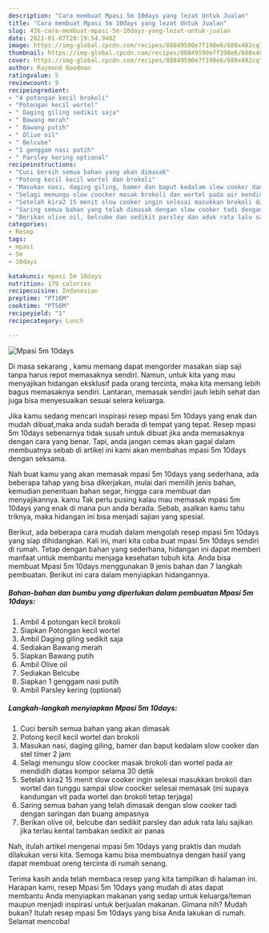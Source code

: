 ```yaml
---
description: "Cara membuat Mpasi 5m 10days yang lezat Untuk Jualan"
title: "Cara membuat Mpasi 5m 10days yang lezat Untuk Jualan"
slug: 426-cara-membuat-mpasi-5m-10days-yang-lezat-untuk-jualan
date: 2021-01-07T20:19:54.940Z
image: https://img-global.cpcdn.com/recipes/88849590e7f198e6/680x482cq70/mpasi-5m-10days-foto-resep-utama.jpg
thumbnail: https://img-global.cpcdn.com/recipes/88849590e7f198e6/680x482cq70/mpasi-5m-10days-foto-resep-utama.jpg
cover: https://img-global.cpcdn.com/recipes/88849590e7f198e6/680x482cq70/mpasi-5m-10days-foto-resep-utama.jpg
author: Raymond Goodman
ratingvalue: 5
reviewcount: 9
recipeingredient:
- "4 potongan kecil brokoli"
- "Potongan kecil wortel"
- " Daging giling sedikit saja"
- " Bawang merah"
- " Bawang putih"
- " Olive oil"
- " Belcube"
- "1 genggam nasi putih"
- " Parsley kering optional"
recipeinstructions:
- "Cuci bersih semua bahan yang akan dimasak"
- "Potong kecil kecil wortel dan brokoli"
- "Masukan nasi, daging giling, bamer dan baput kedalam slow cooker dan stel timer 2 jam"
- "Selagi menungu slow coocker masak brokoli dan wortel pada air mendidih diatas kompor selama 30 detik"
- "Setelah kira2 15 menit slow cooker ingin selesai masukkan brokoli dan wortel dan tunggu sampai slow coocker selesai memasak (ini supaya kandungan vit pada wortel dan brokoli tetap terjaga)"
- "Saring semua bahan yang telah dimasak dengan slow cooker tadi dengan saringan dan buang ampasnya"
- "Berikan olive oil, belcube dan sedikit parsley dan aduk rata lalu sajikan jika terlau kental tambakan sedikit air panas"
categories:
- Resep
tags:
- mpasi
- 5m
- 10days

katakunci: mpasi 5m 10days 
nutrition: 179 calories
recipecuisine: Indonesian
preptime: "PT16M"
cooktime: "PT56M"
recipeyield: "1"
recipecategory: Lunch

---
```



![Mpasi 5m 10days](https://img-global.cpcdn.com/recipes/88849590e7f198e6/680x482cq70/mpasi-5m-10days-foto-resep-utama.jpg)

Di masa  sekarang , kamu memang dapat mengorder masakan siap saji tanpa harus repot memasaknya sendiri. Namun, untuk kita yang mau menyajikan hidangan eksklusif pada orang tercinta, maka kita memang lebih bagus memasaknya sendiri. Lantaran, memasak sendiri jauh lebih sehat dan juga bisa menyesuaikan sesuai selera keluarga.

Jika kamu sedang mencari inspirasi resep mpasi 5m 10days yang enak dan mudah dibuat,maka anda sudah berada di tempat yang tepat. Resep mpasi 5m 10days  sebenarnya tidak susah untuk dibuat jika anda memasaknya dengan cara yang benar. Tapi, anda jangan cemas akan gagal dalam membuatnya 
sebab di artikel ini kami akan membahas mpasi 5m 10days dengan seksama.  



Nah buat kamu yang akan memasak mpasi 5m 10days yang sederhana, ada beberapa tahap yang bisa dikerjakan, mulai dari memilih jenis bahan, kemudian penentuan bahan segar, hingga cara membuat dan menyajikannya. kamu Tak perlu pusing kalau mau memasak mpasi 5m 10days yang enak di mana pun anda berada. Sebab, asalkan kamu  tahu triknya, maka hidangan ini bisa menjadi sajian yang spesial.

Berikut, ada beberapa cara mudah dalam mengolah resep mpasi 5m 10days yang siap dihidangkan. Kali ini, mari kita coba buat mpasi 5m 10days sendiri di rumah. Tetap dengan bahan yang sederhana, hidangan ini dapat memberi manfaat untuk membantu menjaga kesehatan tubuh kita. Anda bisa membuat Mpasi 5m 10days menggunakan 9 jenis bahan dan 7 langkah pembuatan. Berikut ini cara dalam menyiapkan hidangannya.

<!--inarticleads1-->

##### Bahan-bahan dan bumbu yang diperlukan dalam pembuatan Mpasi 5m 10days:

1. Ambil 4 potongan kecil brokoli
1. Siapkan Potongan kecil wortel
1. Ambil  Daging giling sedikit saja
1. Sediakan  Bawang merah
1. Siapkan  Bawang putih
1. Ambil  Olive oil
1. Sediakan  Belcube
1. Siapkan 1 genggam nasi putih
1. Ambil  Parsley kering (optional)




<!--inarticleads2-->

##### Langkah-langkah menyiapkan Mpasi 5m 10days:

1. Cuci bersih semua bahan yang akan dimasak
1. Potong kecil kecil wortel dan brokoli
1. Masukan nasi, daging giling, bamer dan baput kedalam slow cooker dan stel timer 2 jam
1. Selagi menungu slow coocker masak brokoli dan wortel pada air mendidih diatas kompor selama 30 detik
1. Setelah kira2 15 menit slow cooker ingin selesai masukkan brokoli dan wortel dan tunggu sampai slow coocker selesai memasak (ini supaya kandungan vit pada wortel dan brokoli tetap terjaga)
1. Saring semua bahan yang telah dimasak dengan slow cooker tadi dengan saringan dan buang ampasnya
1. Berikan olive oil, belcube dan sedikit parsley dan aduk rata lalu sajikan jika terlau kental tambakan sedikit air panas




Nah, itulah artikel mengenai  mpasi 5m 10days  yang praktis dan mudah dilakukan versi kita. Semoga kamu bisa membuatnya dengan hasil yang dapat membuat oreng tercinta di rumah senang. 

Terima kasih anda telah membaca resep yang kita tampilkan di halaman ini. Harapan kami, resep  Mpasi 5m 10days yang mudah di atas dapat membantu Anda menyiapkan makanan yang sedap untuk keluarga/teman maupun menjadi inspirasi untuk berjualan makanan. Gimana nih? Mudah bukan? Itulah resep mpasi 5m 10days yang bisa Anda lakukan di rumah. Selamat mencoba!

